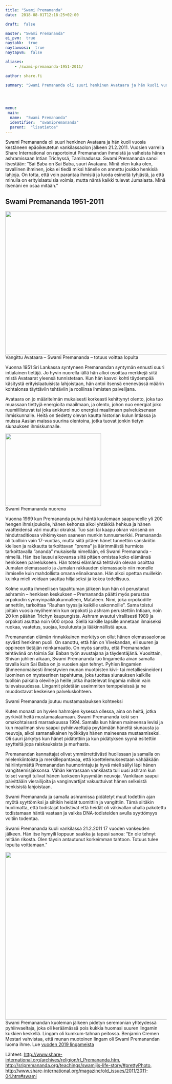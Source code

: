 ```yaml
---
title: "Swami Premananda"
date:  2018-08-01T12:18:25+02:00

draft:  false

master: "Swami Premananda"
ei_pvm:  true
naytakk:  true
naytavuosi:  true
naytapvm:  false

aliases:
    - /swami-premananda-1951-2011/

author: share.fi

summary: "Swami Premananda oli suuri henkinen Avataara ja hän kuoli vuosia kestäneen epäoikeutetun vankilassaolon jälkeen 21.2.2011."



 
menu:
 main:
  name:  "Swami Premananda"
  identifier:  "swamipremananda"
  parent:  "lisatietoa"
---
```

<p class="alustus">Swami Premananda oli suuri henkinen Avataara ja hän kuoli vuosia kestäneen epäoikeutetun vankilassaolon jälkeen 21.2.2011. Vuosien varrella Share International on raportoinut Premanandan ihmeistä ja vaiheista hänen ashramissaan Intian Trichyssä, Tamilnadussa. Swami Premananda sanoi itsestään: ”Sai Baba on Sai Baba, suuri Avataara. Minä olen kuka olen, tavallinen ihminen, joka ei tiedä miksi hänelle on annettu joukko henkisiä lahjoja. On totta, että voin parantaa ihmisiä ja luoda esineitä tyhjästä, ja että minulla on erityislaatuisia voimia, mutta nämä kaikki tulevat Jumalasta. Minä itsenäni en osaa mitään.”</p>
<h2>Swami Premananda 1951-2011</h2>
<p class="aligncenter"><img src="https://sharefi-cdn.sirv.com/sharefi/swami-premananda-kasvokuva.webp" width="550" height="447" alt="" /><br />Vangittu Avataara – Swami Premananda – totuus voittaa lopulta</p>

<p>Vuonna 1951 Sri Lankassa syntyneen Premanandan syntymän ennusti suuri intialainen tietäjä. Jo hyvin nuorella iällä hän alkoi osoittaa merkkejä siitä mistä Avataarat yleensä tunnistetaan. Kun hän kasvoi kohti täydempää käsitystä erityislaatuisista lahjoistaan, hän antoi itsensä enenevässä määrin kohtalonsa täyttäviin tehtäviin ja rooliinsa ihmisten palvelijana.</p>

<p>Avataara on jo määritelmän mukaisesti korkeasti kehittynyt olento, joka tuo muassaan tiettyjä energioita maailmaan, ja olento, johon nuo energiat joko ruumiillistuvat tai joka ankkuroi nuo energiat maailmaan palveluksenaan ihmiskunnalle. Heitä on tiedetty olevan kautta historian kulun Intiassa ja muissa Aasian maissa suurina olentoina, jotka tuovat jonkin tietyn siunauksen ihmiskunnalle.</p>
<p class="alignright"><img src="https://sharefi-cdn.sirv.com/sharefi/swami-premananda-nuorena.jpg" width="299" height="226" alt="" /><br />
Swami Premananda nuorena</p>

<p>Vuonna 1969 kun Premananda puhui häntä kuulemaan saapuneelle yli 200 hengen ihmisjoukolle, hänen kehonsa alkoi yhtäkkiä hehkua ja hänen vaatteidensä väri muuttui okraksi. Tuo sari tai kaapu okran värisenä on hindutraditiossa vihkimyksen saaneen munkin tunnusmerkki. Premananda oli tuolloin vain 17-vuotias, mutta siitä pitäen hänet tunnettiin sanskriitin kielisen ja rakkautta tarkoittavan ”prema” ja äärimmäistä hurmiota tarkoittavalla ”ananda” mukaisella nimellään, eli Swami Premananda -nimellä. Hän itse lausui aikovansa siitä pitäen omistaa koko elämänsä henkiseen palvelukseen. Hän totesi elämänsä tehtävän olevan osoittaa Jumalan olemassaolo ja Jumalan rakkauden olemassaolo niin monelle ihmiselle kuin mahdollista omana elinaikanaan. Hän alkoi opettaa muillekin kuinka mieli voidaan saattaa hiljaiseksi ja kokea todellisuus.</p>

<p>Kolme vuotta ihmeellisen tapahtuman jälkeen kun hän oli perustanut ashramin – henkisen keskuksen – Premananda päätti myös perustaa orpokodin synnyinpaikkakunnalleen, Mataleen. Nimi, joka orpokodille annettiin, tarkoittaa ”Rauhan tyyssija kaikille uskonnoille”. Sama toistui joitain vuosia myöhemmin kun orpokoti ja ashram perustettiin Intiaan, noin 20 km päähän Trichyn kaupungista. Ashram avautui virallisesti 1989 ja orpokoti asuttaa noin 600 orpoa. Siellä kaikille lapsille annetaan ilmaiseksi ruokaa, vaatetus, suojaa, koulutusta ja lääkinnällistä apua.</p>

<p>Premanandan elämän rinnakkainen merkitys on ollut hänen olemassaolonsa syvästi henkinen puoli. On sanottu, että hän on Vivekandan, eli suuren ja oppineen tietäjän reinkarnaatio. On myös sanottu, että Premanandan tehtävänä on toimia Sai Baban työn avustajana ja täydentäjänä. Vuosittain, Shivan juhlien aikaan, Swami Premananda luo lingameita aivan samalla tavalla kuin Sai Baba on jo vuosien ajan tehnyt. Pyhien lingamien (ihmeenomaisesti ilmestyvien munan muotoisten kivi- tai metalliesineiden) luominen on mysteerinen tapahtuma, joka tuottaa siunauksen kaikille tuolloin paikalla oleville ja heille jotka ihastelevat lingamia milloin vain tulevaisuudessa. Lingamit pidetään useimmiten temppeleissä ja ne muodostavat keskeisen palveluskohteen.</p>
<p>Swami Premananda joutuu mustamaalauksen kohteeksi</p>

<p>Kuten monasti on hyvien hahmojen kysessä ollessa, aina on heitä, jotka pyrkivät heitä mustamaalaamaan. Swami Premananda koki sen omakohtaisesti marraskuussa 1994. Samalla kun hänen maineensa levisi ja kun maailman sivu saapui pyhiinvaeltajia pyytämään häneltä siunausta ja neuvoja, alkoi samanaikainen hyökkäys hänen maineensa mustaamiseksi. Oli suuri järkytys kun hänet pidätettiin ja kun pidätyksen syynä esitettiin syytteitä jopa raiskauksista ja murhasta.</p>

<p>Premanandan kannattajat olivat ymmärrettävästi huolissaan ja samalla on mielenkiintoista ja merkillepantavaa, että koettelemuksestaan vähääkään häiriintymättä Premanandan huumorintaju ja hyvä mieli säilyi läpi hänen vangitsemisjaksonsa. Vähän kerrassaan vankilasta tuli uusi ashram kun toiset vangit tulivat hänen luokseen kysymään neuvoja. Vankilaan saapui päivittääin vierailijoita ja vanginvartijat vakuuttuivat hänen selkeistä henkisistä lahjoistaan.</p>

<p>Swami Premananda ja samalla ashramissa pidätetyt muut todettiin ajan myötä syyttömiksi ja siltikin heidät tuomittiin ja vangittiin. Tämä siitäkin huolimatta, että todistajat todistivat että heidät oli väkivallan uhalla pakotettu todistamaan häntä vastaan ja vaikka DNA-todisteiden avulla syyttömyys voitiin todentaa.</p>

<p>Swami Premananda kuoli vankilassa 21.2.2011 17 vuoden vankeuden jälkeen. Hän itse hymyili loppuun saakka ja tapasi sanoa: ”En ole tehnyt mitään rikosta. Olen täysin antautunut korkeimman tahtoon. Totuus tulee lopulta voittamaan.”</p>


<p class="aligncenter"><img src="https://sharefi-cdn.sirv.com/sharefi/swami-premanandan-luoma-lingam-ihme-201104_muistotilaisuus-benjamin-cremen-mestari-vahvistaa-etta%CC%88-munan-muotoinen-lingam-oli-swami-premanandan-luoma-ihme.jpg" width="787" height="523" alt="" /><br />Swami Premanandan kuoleman jälkeen pidetyn seremonian yhteydessä pyhiinvaeltaja, joka oli keräämässä pois kukkia huomasi suuren lingamin kukkien keskellä. Lingam oli kumkum-tahnan peitossa. Benjamin Cremen Mestari vahvistaa, että munan muotoinen lingam oli Swami Premanandan luoma ihme. Lue <a href="https://share.fi/ihmeet-ja-merkit/lingam-2019/">vuoden 2019 lingameista</a></p>

<p>Lähteet: <a class="external" href="//www.share-international.org/archives/religion/rl_Premananda.htm">http://www.share-international.org/archives/religion/rl_Premananda.htm</a>, <a class="external" href="//sripremananda.org/teachings/swamijis-life-story/#prettyPhoto">http://sripremananda.org/teachings/swamijis-life-story/#prettyPhoto</a>, <a class="external" href="//www.share-international.org/magazine/old_issues/2011/2011-04.htm#swami">http://www.share-international.org/magazine/old_issues/2011/2011-04.htm#swami</a></p>